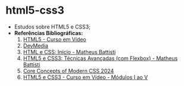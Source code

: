 # html5-css3
* Estudos sobre HTML5 e CSS3;
* **Referências Bibliográficas:**
  1. [HTML5 - Curso em Vídeo](https://www.cursoemvideo.com/curso/html5/)
  2. [DevMedia](https://www.devmedia.com.br/)
  3. [HTML e CSS: Início - Matheus Battisti](https://www.udemy.com/course/html-e-css-o-inicio/)
  4. [HTML5 e CSS3: Técnicas Avançadas (com Flexbox) - Matheus Battisti](https://www.udemy.com/course/html5-e-css3-tecnicas-avancadas-com-flexbox-e-3-projetos/)
  5. [Core Concepts of Modern CSS 2024](https://www.udemy.com/course/core-concepts-of-modern-css/)
  6. [HTML5 e CSS3 - Curso em Vídeo - Módulos I ao V](https://www.cursoemvideo.com/cursos/)
